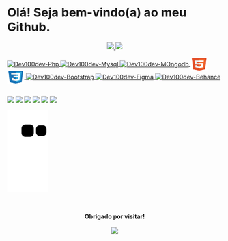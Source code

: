 # Olá! Seja bem-vindo(a) ao meu Github.
<div align="center">
  <a href="https://github.com/dev100dev">
  <img height="180em" src="https://github-readme-stats.vercel.app/api?username=dev100dev&show_icons=true&theme=merko&include_all_commits=true&count_private=true"/>
  <img height="120em" src="https://github-readme-stats.vercel.app/api/top-langs/?username=dev100dev&layout=compact&langs_count=7&theme=merko"/>
</div>
<div style="display: inline_block"><br>
  <img align="center" alt="Dev100dev-Php" height="30" width="40" src="https://cdn.jsdelivr.net/gh/devicons/devicon/icons/php/php-original.svg">
  <img align="center" alt="Dev100dev-Mysql" height="30" width="40" src="https://cdn.jsdelivr.net/gh/devicons/devicon/icons/mysql/mysql-original.svg">
  <img align="center" alt="Dev100dev-MOngodb" height="30" width="40" src="https://cdn.jsdelivr.net/gh/devicons/devicon/icons/mongodb/mongodb-original.svg">
  <img align="center" alt="Dev100dev-HTML" height="30" width="40" src="https://raw.githubusercontent.com/devicons/devicon/master/icons/html5/html5-original.svg">
  <img align="center" alt="Dev100dev-CSS" height="30" width="40" src="https://raw.githubusercontent.com/devicons/devicon/master/icons/css3/css3-original.svg">
  <img align="center" alt="Dev100dev-Bootstrap" height="30" width="40" src="https://cdn.jsdelivr.net/gh/devicons/devicon/icons/bootstrap/bootstrap-original.svg">
  <img align="center" alt="Dev100dev-Figma" height="30" width="40" src="https://cdn.jsdelivr.net/gh/devicons/devicon/icons/figma/figma-original.svg">
   <img align="center" alt="Dev100dev-Behance" height="30" width="40" src="https://cdn.jsdelivr.net/gh/devicons/devicon/icons/behance/behance-original.svg">
</div>
  
  ##
 
<div> 
  <a href="https://https://www.youtube.com/channel/UCUCd215dJXEoUJr8HfNdfuQ" target="_blank"><img src="https://img.shields.io/badge/YouTube-FF0000?style=for-the-badge&logo=youtube&logoColor=white" target="_blank"></a>
  <a href="https://instagram.com/" target="_blank"><img src="https://img.shields.io/badge/-Instagram-%23E4405F?style=for-the-badge&logo=instagram&logoColor=white" target="_blank"></a>
 	<a href="https://www.twitch.tv/" target="_blank"><img src="https://img.shields.io/badge/Twitch-9146FF?style=for-the-badge&logo=twitch&logoColor=white" target="_blank"></a>
 <a href="https://discord.gg/wagxzStdcR" target="_blank"><img src="https://img.shields.io/badge/Discord-7289DA?style=for-the-badge&logo=discord&logoColor=white" target="_blank"></a> 
  <a href = "mailto:dev100.contato@gmail.com"><img src="https://img.shields.io/badge/-Gmail-%23333?style=for-the-badge&logo=gmail&logoColor=white" target="_blank"></a>
  <a href="https://www.linkedin.com/in/rafa-contreira/" target="_blank"><img src="https://img.shields.io/badge/-LinkedIn-%230077B5?style=for-the-badge&logo=linkedin&logoColor=white" target="_blank"></a> 
 
  ![Snake animation](https://github.com/dev100dev/dev100dev/blob/output/github-contribution-grid-snake.svg)
 
</div>
  <div align="center">
<br><p align="centre"><b>Obrigado por visitar!</b></p>  
<p align="center"><img align="center" src="https://profile-counter.glitch.me/{dev100dev}/count.svg" /></p> 
<br></div>
